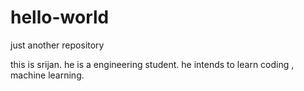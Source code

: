 # hello-world
just another repository

this is srijan.
he is a engineering student.
he intends to learn coding , machine learning.
